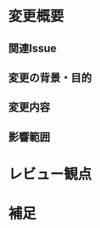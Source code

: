 <!-- 必ずしもすべての項目を埋めなくてよい -->
# 変更概要
## 関連Issue
<!-- #<Issue番号> と書くことでリンクできる -->

## 変更の背景・目的
<!-- Issueだけで十分説明できる場合でも簡潔に書く -->

## 変更内容
<!-- 動作に必要な 環境変数/依存関係/DB の更新などもあれば記述する
ビューの変更がある場合はスクショによる比較などがあるとわかりやすい -->

## 影響範囲
<!-- この関数を変更したのでこの機能にも影響がある、など -->

# レビュー観点
<!-- レビューをする際に見てほしい点 -->

# 補足
<!-- ローカル環境で試す際の注意点、など -->
